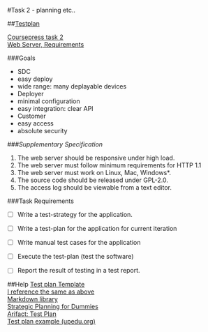 #Task 2 - planning etc..

##[Testplan](https://github.com/onkelhoy/Software-Testing/blob/master/Assignment%202/TestPlan.md)

[Coursepress task 2](https://coursepress.lnu.se/kurs/mjukvarutestning/labs/a2/)<br />
[Web Server, Requirements](https://docs.google.com/document/d/1fgQngHIZ4_aGIeB2S9YOBCghcBN9EEKBiaN-71MbGac/edit#)

###Goals
- SDC
 - easy deploy
 - wide range: many deplayable devices
- Deployer
 - minimal configuration
 - easy integration: clear API
- Customer
 - easy access
 - absolute security

###*Supplementary Specification*
1. The web server should be responsive under high load.
2. The web server must follow minimum requirements for HTTP 1.1
3. The web server must work on Linux, Mac, Windows*.
4. The source code should be released under GPL-2.0.
5. The access log should be viewable from a text editor.


###Task Requirements
- [ ] Write a test-strategy for the application.
- [ ] Write a test-plan for the application for current iteration
- [ ] Write manual test cases for the application
- [ ] Execute the test-plan (test the software)
- [ ] Report the result of testing in a test report.


##Help
[Test plan Template][ref]<br />
[I reference the same as above][ref]<br />
[Markdown library](https://github.com/onkelhoy/Software-Testing/blob/master/Assignment%202/Library.md)<br />
[Strategic Planning for Dummies](https://www.edmonton.ca/programs_services/documents/PDF/StrategicPlanningForDummies.pdf)<br />
[Arifact: Test Plan](http://upedu.org/process/artifact/ar_tstpl.htm#Templates)<br />
[Test plan example (upedu.org)](http://upedu.org/templates/cs/TEST/upedu_ex_tstpl.pdf)


[ref]: http://upedu.org/templates/cs/TEST/upedu_ex_tstpl.pdf